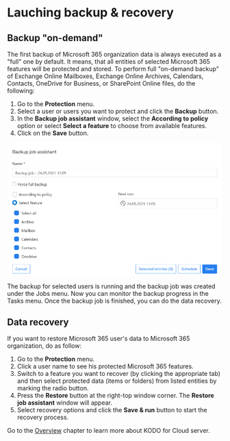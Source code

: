 # Lauching backup & recovery

## Backup "on-demand"

The first backup of Microsoft 365 organization data is always executed as a "full" one by default. It means, that all entities of selected Microsoft 365 features will be protected and stored. To perform full "on-demand backup" of Exchange Online Mailboxes, Exchange Online Archives, Calendars, Contacts, OneDrive for Business, or SharePoint Online files, do the following:

1. Go to the **Protection** menu.
2. Select a user or users you want to protect and click the **Backup** button.
3. In the **Backup job assistant** window, select the **According to policy** option or select **Select a feature** to choose from available features.
4. Click on the **Save** button.

![](../.gitbook/assets/image%20%2866%29.png)

The backup for selected users is running and the backup job was created under the Jobs menu. Now you can monitor the backup progress in the Tasks menu. Once the backup job is finished, you can do the data recovery.

## Data recovery

If you want to restore Microsoft 365 user's data to Microsoft 365 organization, do as follow:

1. Go to the **Protection** menu.
2. Click a user name to see his protected Microsoft 365 features.
3. Switch to a feature you want to recover \(by clicking the appropriate tab\) and then select protected data \(items or folders\) from listed entities by marking the radio button. 
4. Press the **Restore** button at the right-top window corner. The **Restore job assistant** window will appear.
5. Select recovery options and click the **Save & run** button to start the recovery process.

Go to the [Overview]() chapter to learn more about KODO for Cloud server.

